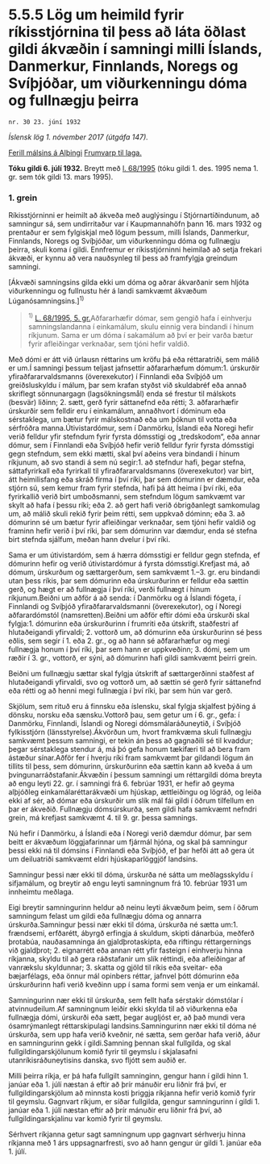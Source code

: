 # 5.5.5 Lög um heimild fyrir ríkisstjórnina til þess að láta öðlast gildi ákvæðin í samningi milli Íslands, Danmerkur, Finnlands, Noregs og Svíþjóðar, um viðurkenningu dóma og fullnægju þeirra

`nr. 30 23. júní 1932`

_Íslensk lög 1. nóvember 2017 (útgáfa 147)._

[Ferill málsins á Alþingi](https://www.althingi.is/thingstorf/thingmalalistar-eftir-thingum/ferill/?ltg=45&mnr=274)
[Frumvarp til laga.](https://www.althingi.is/altext/45/s/pdf/0274.pdf)

**Tóku gildi 6. júlí 1932.**
Breytt með
[l. 68/1995](https://althingi.is/altext/stjt/1995.068.html) (tóku gildi 1. des. 1995 nema 1. gr. sem tók gildi 13. mars 1995).

### 1. grein

Ríkisstjórninni er heimilt að ákveða með auglýsingu í Stjórnartíðindunum, að samningur sá, sem undirritaður var í Kaupmannahöfn þann 16. mars 1932 og prentaður er sem fylgiskjal með lögum þessum, milli Íslands, Danmerkur, Finnlands, Noregs og Svíþjóðar, um viðurkenningu dóma og fullnægju þeirra, skuli koma í gildi. Ennfremur er ríkisstjórninni heimilað að setja frekari ákvæði, er kynnu að vera nauðsynleg til þess að framfylgja greindum samningi.

[Ákvæði samningsins gilda ekki um dóma og aðrar ákvarðanir sem hljóta viðurkenningu og fullnustu hér á landi samkvæmt ákvæðum Lúganósamningsins.]<sup>1)</sup> 

> <sup>1)</sup> [L. 68/1995, 5. gr.](https://althingi.is/altext/stjt/1995.068.html)Aðfararhæfir dómar, sem gengið hafa í einhverju samningslandanna í einkamálum, skulu einnig vera bindandi í hinum ríkjunum. Sama er um dóma í sakamálum að því er þeir varða bætur fyrir afleiðingar verknaðar, sem tjóni hefir valdið.

Með dómi er átt við úrlausn réttarins um kröfu þá eða réttaratriði, sem málið er um.Í samningi þessum teljast jafnsettir aðfararhæfum dómum:1. úrskurðir yfiraðfararvaldsmanns (överexekutor) í Finnlandi eða Svíþjóð um greiðsluskyldu í málum, þar sem krafan styðst við skuldabréf eða annað skriflegt sönnunargagn (lagsökningsmål) enda sé frestur til málskots (besvär) liðinn;
2. sætt, gerð fyrir sáttanefnd eða rétti;
3. aðfararhæfir úrskurðir sem felldir eru í einkamálum, annaðhvort í dóminum eða sérstaklega, um bætur fyrir málskostnað eða um þóknun til votta eða sérfróðra manna.Útivistardómur, sem í Danmörku, Íslandi eða Noregi hefir verið felldur yfir stefndum fyrir fyrsta dómsstigi og „tredskodom“, eða annar dómur, sem í Finnlandi eða Svíþjóð hefir verið felldur fyrir fyrsta dómsstigi gegn stefndum, sem ekki mætti, skal því aðeins vera bindandi í hinum ríkjunum, að svo standi á sem nú segir:1. að stefndur hafi, þegar stefna, sáttafyrirkall eða fyrirkall til yfiraðfararvaldsmanns (överexekutor) var birt, átt heimilisfang eða skráð firma í því ríki, þar sem dómurinn er dæmdur, eða stjórn sú, sem kemur fram fyrir stefnda, hafi þá átt heima í því ríki, eða fyrirkallið verið birt umboðsmanni, sem stefndum lögum samkvæmt var skylt að hafa í þessu ríki; eða
2. að gert hafi verið óbrigðanlegt samkomulag um, að málið skuli rekið fyrir þeim rétti, sem uppkvað dóminn; eða
3. að dómurinn sé um bætur fyrir afleiðingar verknaðar, sem tjóni hefir valdið og framinn hefir verið í því ríki, þar sem dómurinn var dæmdur, enda sé stefna birt stefnda sjálfum, meðan hann dvelur í því ríki.

Sama er um útivistardóm, sem á hærra dómsstigi er felldur gegn stefnda, ef dómurinn hefir og verið útivistardómur á fyrsta dómsstigi.Krefjast má, að dómum, úrskurðum og sættargerðum, sem samkvæmt 1.–3. gr. eru bindandi utan þess ríkis, þar sem dómurinn eða úrskurðurinn er felldur eða sættin gerð, og hægt er að fullnægja í því ríki, verði fullnægt í hinum ríkjunum.Beiðni um aðför á að senda: í Danmörku og á Íslandi fógeta, í Finnlandi og Svíþjóð yfiraðfararvaldsmanni (överexekutor), og í Noregi aðfarardómstól (namsretten).Beiðni um aðför eftir dómi eða úrskurði skal fylgja:1. dómurinn eða úrskurðurinn í frumriti eða útskrift, staðfestri af hlutaðeigandi yfirvaldi;
2. vottorð um, að dómurinn eða úrskurðurinn sé þess eðlis, sem segir í 1. eða 2. gr., og að hann sé aðfararhæfur og megi fullnægja honum í því ríki, þar sem hann er uppkveðinn;
3. dómi, sem um ræðir í 3. gr., vottorð, er sýni, að dómurinn hafi gildi samkvæmt þeirri grein.

Beiðni um fullnægju sættar skal fylgja útskrift af sættargerðinni staðfest af hlutaðeigandi yfirvaldi, svo og vottorð um, að sættin sé gerð fyrir sáttanefnd eða rétti og að henni megi fullnægja í því ríki, þar sem hún var gerð.

Skjölum, sem rituð eru á finnsku eða íslensku, skal fylgja skjalfest þýðing á dönsku, norsku eða sænsku.Vottorð þau, sem getur um í 6. gr., gefa: í Danmörku, Finnlandi, Íslandi og Noregi dómsmálaráðuneytið, í Svíþjóð fylkisstjórn (länsstyrelse).Ákvörðun um, hvort framkvæma skuli fullnægju samkvæmt þessum samningi, er tekin án þess að gagnaðili sé til kvaddur; þegar sérstaklega stendur á, má þó gefa honum tækifæri til að bera fram ástæður sínar.Aðför fer í hverju ríki fram samkvæmt þar gildandi lögum án tillits til þess, sem dómurinn, úrskurðurinn eða sættin kann að kveða á um þvingunarráðstafanir.Ákvæðin í þessum samningi um réttargildi dóma breyta að engu leyti 22. gr. í samningi frá 6. febrúar 1931, er hefir að geyma alþjóðleg einkamálaréttarákvæði um hjúskap, ættleiðingu og lögráð, og leiða ekki af sér, að dómar eða úrskurðir um slík mál fái gildi í öðrum tilfellum en þar er ákveðið. Fullnægju dómsúrskurða, sem gildi hafa samkvæmt nefndri grein, má krefjast samkvæmt 4. til 9. gr. þessa samnings.

Nú hefir í Danmörku, á Íslandi eða í Noregi verið dæmdur dómur, þar sem beitt er ákvæðum löggjafarinnar um fjármál hjóna, og skal þá samningur þessi ekki ná til dómsins í Finnlandi eða Svíþjóð, ef þar hefði átt að gera út um deiluatriði samkvæmt eldri hjúskaparlöggjöf landsins.

Samningur þessi nær ekki til dóma, úrskurða né sátta um meðlagsskyldu í sifjamálum, og breytir að engu leyti samningnum frá 10. febrúar 1931 um innheimtu meðlaga.

Eigi breytir samningurinn heldur að neinu leyti ákvæðum þeim, sem í öðrum samningum felast um gildi eða fullnægju dóma og annarra úrskurða.Samningur þessi nær ekki til dóma, úrskurða né sætta um:1. frændsemi, erfðarétt, ábyrgð erfingja á skuldum, skipti dánarbúa, meðferð þrotabúa, nauðasamninga án gjaldþrotaskipta, eða riftingu réttargernings við gjaldþrot;
2. eignarrétt eða annan rétt yfir fasteign í einhverju hinna ríkjanna, skyldu til að gera ráðstafanir um slík réttindi, eða afleiðingar af vanrækslu skyldunnar;
3. skatta og gjöld til ríkis eða sveitar- eða bæjarfélags, eða önnur mál opinbers réttar, jafnvel þótt dómurinn eða úrskurðurinn hafi verið kveðinn upp í sama formi sem venja er um einkamál.

Samningurinn nær ekki til úrskurða, sem fellt hafa sérstakir dómstólar í atvinnudeilum.Af samningnum leiðir ekki skylda til að viðurkenna eða fullnægja dómi, úrskurði eða sætt, þegar augljóst er, að það mundi vera ósamrýmanlegt réttarskipulagi landsins.Samningurinn nær ekki til dóma né úrskurða, sem upp hafa verið kveðnir, né sætta, sem gerðar hafa verið, áður en samningurinn gekk í gildi.Samning þennan skal fullgilda, og skal fullgildingarskjölunum komið fyrir til geymslu í skjalasafni utanríkisráðuneytisins danska, svo fljótt sem auðið er.

Milli þeirra ríkja, er þá hafa fullgilt samninginn, gengur hann í gildi hinn 1. janúar eða 1. júlí næstan á eftir að þrír mánuðir eru liðnir frá því, er fullgildingarskjölum að minnsta kosti þriggja ríkjanna hefir verið komið fyrir til geymslu. Gagnvart ríkjum, er síðar fullgilda, gengur samningurinn í gildi 1. janúar eða 1. júlí næstan eftir að þrír mánuðir eru liðnir frá því, að fullgildingarskjalinu var komið fyrir til geymslu.

Sérhvert ríkjanna getur sagt samningnum upp gagnvart sérhverju hinna ríkjanna með 1 árs uppsagnarfresti, svo að hann gengur úr gildi 1. janúar eða 1. júlí.
